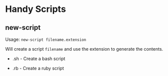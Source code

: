 # Handy Scripts

## new-script

Usage: `new-script filename.extension`

Will create a script `filename` and use the extension to generate the contents.

* .sh - Create a bash script

* .rb - Create a ruby script